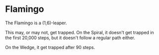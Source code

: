 # Flamingo

The Flamingo is a (1,6)-leaper. 

This may, or may not, get trapped. On the Spiral, it doesn't get trapped
in the first 20,000 steps, but it doesn't follow a regular path either.

On the Wedge, it get trapped after 90 steps.
